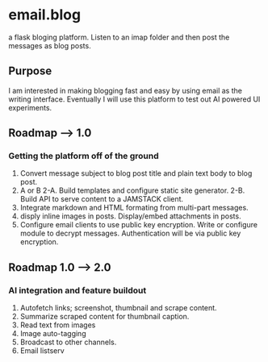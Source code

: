 # email.blog
a flask bloging platform. Listen to an imap folder and then post the messages as blog posts.

## Purpose
I am interested in making blogging fast and easy by using email as the writing interface. Eventually I will use this platform to test out AI powered UI experiments.

## Roadmap --> 1.0 
### Getting the platform off of the ground
1. Convert message subject to blog post title and plain text body to blog post.
2. A or B
  2-A. Build templates and configure static site generator.
  2-B. Build API to serve content to a JAMSTACK client.
3. Integrate markdown and HTML formating from multi-part messages.
4. disply inline images in posts. Display/embed attachments in posts.
5. Configure email clients to use public key encryption. Write or configure module to decrypt messages. Authentication will be via public key encryption.

## Roadmap 1.0 --> 2.0
### AI integration and feature buildout
1. Autofetch links; screenshot, thumbnail and scrape content.
2. Summarize scraped content for thumbnail caption.
3. Read text from images
4. Image auto-tagging
5. Broadcast to other channels.
6. Email listserv

